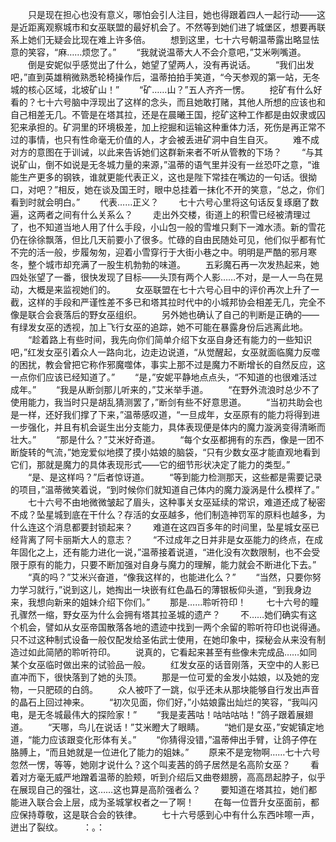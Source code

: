 　　只是现在担心也没有意义，哪怕会引人注目，她也得跟着四人一起行动——这是近距离观察城市和女巫联盟的最好机会了。不然等到她们进了城堡区，想要再联系上她们无疑会比现在难上许多倍。
　　想到这里，七十六号朝温蒂露出略显怯意的笑容，“麻……烦您了。”
　　“我就说温蒂大人不会介意吧，”艾米咧嘴道。
　　倒是安妮似乎感觉出了什么，她望了望两人，没有再说话。
　　“我们出发吧，”直到英雄稍微熟悉轮椅操作后，温蒂拍拍手笑道，“今天参观的第一站，无冬城的核心区域，北坡矿山！”
　　“矿……山？”五人齐齐一愣。
　　挖矿有什么好看的？七十六号脑中浮现出了这样的念头，而且她敢打赌，其他人所想的应该也和自己相差无几。不管是在塔其拉，还是在晨曦王国，挖矿这种工作都是由奴隶或囚犯来承担的。矿洞里的环境极差，加上挖掘和运输这种重体力活，死伤是再正常不过的事情，也只有性命毫无价值的人，才会被丢进矿洞中自生自灭。
　　难不成对方的意图在于训诫，以此来告诉她们这群新来者不听从管教的下场？
　　“与其说矿山，倒不如说是无冬城力量的来源，”温蒂的语气里并没有一丝恐吓之意，“谁能生产更多的钢铁，谁就更能代表正义，这也是陛下常挂在嘴边的一句话。很拗口，对吧？”相反，她在谈及国王时，眼中总挂着一抹化不开的笑意，“总之，你们看到时就会明白。”
　　代表……正义？
　　七十六号心里将这句话反复琢磨了数遍，这两者之间有什么关系么？
　　走出外交楼，街道上的积雪已经被清理过了，也不知道当地人用了什么手段，小山包一般的雪堆只剩下一滩水渍。新的雪花仍在徐徐飘落，但比几天前要小了很多。忙碌的自由民随处可见，他们似乎都有忙不完的活一般，步履匆匆，迎着小雪穿行于大街小巷之中。明明是严酷的邪月寒冬，整个城市却充满了一股生机勃勃的味道。
　　五彩魔石再一次发热起来，她四处张望了一番，很快发现了目标——头顶有两个人影……不对，是一人一鸟在晃动，大概是来监视她们的。
　　女巫联盟在七十六号心目中的评价再次上升了一截，这样的手段和严谨性差不多已和塔其拉时代中的小城邦协会相差无几，完全不像是联合会衰落后的野女巫组织。
　　另外她也确认了自己的判断是正确的——有绿发女巫的透视，加上飞行女巫的追踪，她不可能在暴露身份后逃离此地。
　　“趁着路上有些时间，我先向你们简单介绍下女巫自身还有能力的一些知识吧，”红发女巫引着众人一路向北，边走边说道，“从觉醒起，女巫就面临魔力反噬的困扰，教会曾把它称作邪魔噬体，事实上那不过是魔力不断增长的自然反应，这一点你们应该已经知道了。”
　　“是，”安妮平静地点点头，“不知道的也很难活过成年。”
　　“我是从断剑那儿听来的，”艾米举手道。
　　“在野外流浪时总少不了使用能力，我当时只是胡乱猜测罢了，”断剑有些不好意思道。
　　“当初共助会也是一样，还好我们撑了下来，”温蒂感叹道，“一旦成年，女巫原有的能力将得到进一步强化，并且有机会诞生出分支能力，具体表现便是体内的魔力漩涡变得清晰而壮大。”
　　“那是什么？”艾米好奇道。
　　“每个女巫都拥有的东西，像是一团不断旋转的气流，”她宠爱似地摸了摸小姑娘的脑袋，“只有少数女巫才能直观地看到它们，那就是魔力的具体表现形式——它的细节形状决定了能力的类型。”
　　“是、是这样吗？”后者惊讶道。
　　“等到能力检测那天，这些都是需要记录的项目，”温蒂微笑着说，“到时候你们就知道自己体内的魔力漩涡是什么模样了。”
　　七十六号不由地微微皱起了眉头，这种事关女巫延续的常识，难道还成了秘密不成？坠星城到底在干什么？存活的女巫越多，他们制造神罚军的原料也越多，为什么连这个消息都要封锁起来？
　　难道在这四百多年的时间里，坠星城女巫已经背离了阿卡丽斯大人的意志？
　　“不过成年之日并非是女巫能力的终点，在成年固化之上，还有能力进化一说，”温蒂接着说道，“进化没有次数限制，也不会受限于原有的能力，只要不断加强对自身与魔力的理解，能力就会不断进化下去。”
　　“真的吗？”艾米兴奋道，“像我这样的，也能进化么？”
　　“当然，只要你努力学习就行，”说到这儿，她掏出一块嵌有红色晶石的薄银板仰头道，“到我身边来，我想向新来的姐妹介绍下你们。”
　　那是……聆听符印！
　　七十六号的瞳孔骤然一缩，野女巫为什么会拥有塔其拉圣城的遗产？
　　不……她们确实有这个机会，譬如从女巫帝国散落各地的遗迹中找到一两个余留的聆听符印也说得通。只不过这种制式设备一般仅配发给圣佑武士使用，在她印象中，探秘会从来没有制造过如此简陋的聆听符印。
　　说真的，它看起来甚至有些像未完成品……如同某个女巫临时做出来的试验品一般。
　　红发女巫的话音刚落，天空中的人影已直冲而下，很快落到了她的头顶。
　　那是一位可爱的金发小姑娘，以及她的宠物，一只肥硕的白鸽。
　　众人被吓了一跳，似乎还未从那块能够自行发出声音的晶石上回过神来。
　　“初次见面，你们好，”小姑娘露出灿烂的笑容，“我叫闪电，是无冬城最伟大的探险家！”
　　“我是麦茜咕！咕咕咕咕！”鸽子跟着展翅道。
　　“天哪，鸟儿在说话！”艾米瞪大了眼睛。
　　“她们是女巫，”安妮镇定地道，“能力应该跟变化形体有关。”
　　“你猜得没错，”温蒂伸出手臂，让鸽子停在胳膊上，“而且她就是一位进化了能力的姐妹。”
　　原来不是宠物啊……七十六号忽然一愣，等等，她刚才说什么？这个叫麦茜的鸽子居然是名高阶女巫？
　　看着对方毫无威严地蹭着温蒂的脸颊，听到介绍后又曲卷翅膀，高高昂起脖子，似乎在展现自己的强壮，这……这也算是高阶强者么？
　　要知道在塔其拉，她们都能进入联合会上层，成为圣城掌权者之一了啊！
　　在每一位晋升女巫面前，都应保持尊敬，这是联合会的铁律。
　　七十六号感到心中有什么东西咔嚓一声，迸出了裂纹。
　　：。：